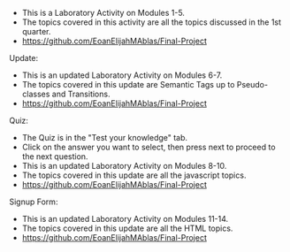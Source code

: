 - This is a Laboratory Activity on Modules 1-5.
- The topics covered in this activity are all the topics discussed in the 1st quarter.
- https://github.com/EoanElijahMAblas/Final-Project

Update:
- This is an updated Laboratory Activity on Modules 6-7.
- The topics covered in this update are Semantic Tags up to Pseudo-classes and Transitions.
- https://github.com/EoanElijahMAblas/Final-Project

Quiz:
- The Quiz is in the "Test your knowledge" tab.
- Click on the answer you want to select, then press next to proceed to the next question.
- This is an updated Laboratory Activity on Modules 8-10.
- The topics covered in this update are all the javascript topics.
- https://github.com/EoanElijahMAblas/Final-Project

Signup Form:
- This is an updated Laboratory Activity on Modules 11-14.
- The topics covered in this update are all the HTML topics.
- https://github.com/EoanElijahMAblas/Final-Project

